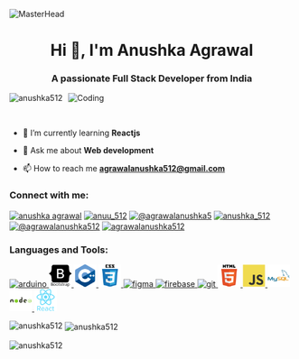 ![MasterHead](https://i0.wp.com/www.realpythonproject.com/wp-content/uploads/2021/02/1_1NmxcsVu2ZeLr3RqF4rCVw.jpeg?fit=1200%2C800&ssl=1)
<h1 align="center">Hi 👋, I'm Anushka Agrawal</h1>
<h3 align="center">A passionate Full Stack Developer from India</h3>

<img align="right" alt="Coding" width="400" src="https://mir-s3-cdn-cf.behance.net/project_modules/disp/601014116770475.6068beff4640a.gif">
<p align="left"> <img src="https://komarev.com/ghpvc/?username=anushka512&label=Profile%20views&color=0e75b6&style=flat" alt="anushka512" /> </p>

<p align="left"> <a href="https://twitter.com/" target="blank"><img src="https://img.shields.io/twitter/follow/?logo=twitter&style=for-the-badge" alt="" /></a> </p>

- 🌱 I’m currently learning **Reactjs**

- 💬 Ask me about **Web development**

- 📫 How to reach me **agrawalanushka512@gmail.com**

<h3 align="left">Connect with me:</h3>
<p align="left">
<a href="https://linkedin.com/in/anushka agrawal" target="blank"><img align="center" src="https://raw.githubusercontent.com/rahuldkjain/github-profile-readme-generator/master/src/images/icons/Social/linked-in-alt.svg" alt="anushka agrawal" height="30" width="40" /></a>
<a href="https://www.codechef.com/users/anuu_512" target="blank"><img align="center" src="https://cdn.jsdelivr.net/npm/simple-icons@3.1.0/icons/codechef.svg" alt="anuu_512" height="30" width="40" /></a>
<a href="https://www.hackerrank.com/@agrawalanushka5" target="blank"><img align="center" src="https://raw.githubusercontent.com/rahuldkjain/github-profile-readme-generator/master/src/images/icons/Social/hackerrank.svg" alt="@agrawalanushka5" height="30" width="40" /></a>
<a href="https://www.leetcode.com/anushka_512" target="blank"><img align="center" src="https://raw.githubusercontent.com/rahuldkjain/github-profile-readme-generator/master/src/images/icons/Social/leet-code.svg" alt="anushka_512" height="30" width="40" /></a>
<a href="https://www.hackerearth.com/@agrawalanushka512" target="blank"><img align="center" src="https://raw.githubusercontent.com/rahuldkjain/github-profile-readme-generator/master/src/images/icons/Social/hackerearth.svg" alt="@agrawalanushka512" height="30" width="40" /></a>
<a href="https://auth.geeksforgeeks.org/user/agrawalanushka512" target="blank"><img align="center" src="https://raw.githubusercontent.com/rahuldkjain/github-profile-readme-generator/master/src/images/icons/Social/geeks-for-geeks.svg" alt="agrawalanushka512" height="30" width="40" /></a>
</p>

<h3 align="left">Languages and Tools:</h3>
<p align="left"> <a href="https://www.arduino.cc/" target="_blank" rel="noreferrer"> <img src="https://cdn.worldvectorlogo.com/logos/arduino-1.svg" alt="arduino" width="40" height="40"/> </a> <a href="https://getbootstrap.com" target="_blank" rel="noreferrer"> <img src="https://raw.githubusercontent.com/devicons/devicon/master/icons/bootstrap/bootstrap-plain-wordmark.svg" alt="bootstrap" width="40" height="40"/> </a> <a href="https://www.w3schools.com/cpp/" target="_blank" rel="noreferrer"> <img src="https://raw.githubusercontent.com/devicons/devicon/master/icons/cplusplus/cplusplus-original.svg" alt="cplusplus" width="40" height="40"/> </a> <a href="https://www.w3schools.com/css/" target="_blank" rel="noreferrer"> <img src="https://raw.githubusercontent.com/devicons/devicon/master/icons/css3/css3-original-wordmark.svg" alt="css3" width="40" height="40"/> </a> <a href="https://www.figma.com/" target="_blank" rel="noreferrer"> <img src="https://www.vectorlogo.zone/logos/figma/figma-icon.svg" alt="figma" width="40" height="40"/> </a> <a href="https://firebase.google.com/" target="_blank" rel="noreferrer"> <img src="https://www.vectorlogo.zone/logos/firebase/firebase-icon.svg" alt="firebase" width="40" height="40"/> </a> <a href="https://git-scm.com/" target="_blank" rel="noreferrer"> <img src="https://www.vectorlogo.zone/logos/git-scm/git-scm-icon.svg" alt="git" width="40" height="40"/> </a> <a href="https://www.w3.org/html/" target="_blank" rel="noreferrer"> <img src="https://raw.githubusercontent.com/devicons/devicon/master/icons/html5/html5-original-wordmark.svg" alt="html5" width="40" height="40"/> </a> <a href="https://developer.mozilla.org/en-US/docs/Web/JavaScript" target="_blank" rel="noreferrer"> <img src="https://raw.githubusercontent.com/devicons/devicon/master/icons/javascript/javascript-original.svg" alt="javascript" width="40" height="40"/> </a> <a href="https://www.mysql.com/" target="_blank" rel="noreferrer"> <img src="https://raw.githubusercontent.com/devicons/devicon/master/icons/mysql/mysql-original-wordmark.svg" alt="mysql" width="40" height="40"/> </a> <a href="https://nodejs.org" target="_blank" rel="noreferrer"> <img src="https://raw.githubusercontent.com/devicons/devicon/master/icons/nodejs/nodejs-original-wordmark.svg" alt="nodejs" width="40" height="40"/> </a> <a href="https://reactjs.org/" target="_blank" rel="noreferrer"> <img src="https://raw.githubusercontent.com/devicons/devicon/master/icons/react/react-original-wordmark.svg" alt="react" width="40" height="40"/> </a> </p>

<p><img align="left" src="https://github-readme-stats.vercel.app/api/top-langs?username=anushka512&show_icons=true&locale=en&layout=compact" alt="anushka512" /></p>

<p>&nbsp;<img align="center" src="https://github-readme-stats.vercel.app/api?username=anushka512&show_icons=true&locale=en" alt="anushka512" /></p>

<p><img align="center" src="https://github-readme-streak-stats.herokuapp.com/?user=anushka512&" alt="anushka512" /></p>
